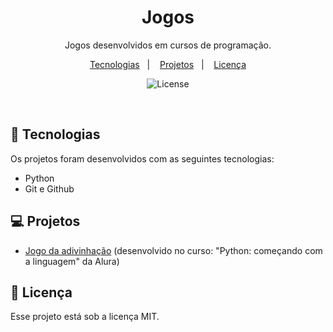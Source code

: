 <h1 align="center"> Jogos </h1>

<p align="center"> Jogos desenvolvidos em cursos de programação. <br/> </p>

<p align="center">
  <a href="#-tecnologias">Tecnologias</a>&nbsp;&nbsp;&nbsp;|&nbsp;&nbsp;&nbsp;
  <a href="#-projetos">Projetos</a>&nbsp;&nbsp;&nbsp;|&nbsp;&nbsp;&nbsp;
  <a href="#memo-licença">Licença</a>
</p>

<p align="center">
  <img alt="License" src="https://img.shields.io/static/v1?label=license&message=MIT&color=49AA26&labelColor=000000">
</p>

<br>

## 🚀 Tecnologias

Os projetos foram desenvolvidos com as seguintes tecnologias:

- Python
- Git e Github

## 💻 Projetos

- [Jogo da adivinhação]() (desenvolvido no curso: "Python: começando com a linguagem" da Alura)

## :memo: Licença

Esse projeto está sob a licença MIT.
